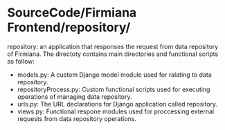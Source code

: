 # SourceCode/Firmiana Frontend/repository/
repository: an application that responses the request from data repository of Firmiana. The directoty contains main directories and functional scripts as follow:
  - models.py: A custom Django model module used for ralating to data repository.
  - repositoryProcess.py: Custom functional scripts used for executing operations of managing data repository.
  - urls.py: The URL declarations for Django application called repository.
  - views.py: Functional respone modules used for proccessing external requests from data repository operations.
